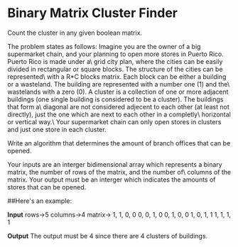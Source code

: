 # Binary Matrix Cluster Finder
 Count the cluster in any given boolean matrix.

The problem states as follows:
Imagine you are the owner of a big supermarket chain, and your planning to open more stores in Puerto Rico. Puerto Rico is made under a\ grid city plan, where the cities can be easily divided in rectangular or square blocks. The structure of the cities can be represented\ with a R*C blocks matrix. Each block can be either a building or a wasteland. The building are represented with a number one (1) and the\ wastelands with a zero (0).
A cluster is a collection of one or more adjacent buildings (one single building is considered to be a cluster). The buildings that form a\ diagonal are not considered adjecent to each other (at least not directly), just the one which are next to each other in a completly\ horizontal or vertical way.\ 
Your supermarket chain can only open stores in clusters and just one store in each cluster.

Write an algorithm that determines the amount of branch offices that can be opened.

Your inputs are an interger bidimensional array which represents a binary matrix, the number of rows of the matrix, and the number of\ columns of the matrix.
Your output must be an interger which indicates the amounts of stores that can be opened.

##Here's an example:

**Input**
rows->5
columns->4
matrix->
1, 1, 0, 0
0, 0, 1, 0
0, 1, 0, 0
1, 0, 1, 1
1, 1, 1, 1

**Output**
The output must be 4 since there are 4 clusters of buildings.
